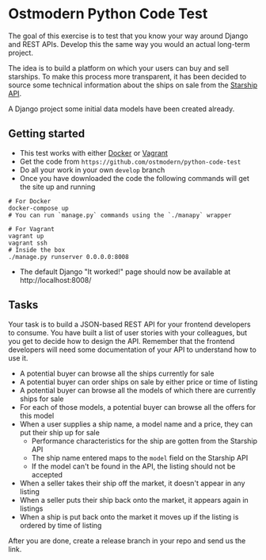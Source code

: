 # Ostmodern Python Code Test

The goal of this exercise is to test that you know your way around Django and
REST APIs. Develop this the same way you would an actual long-term project.

The idea is to build a platform on which your users can buy and sell starships.
To make this process more transparent, it has been decided to source some
technical information about the ships on sale from the [Starship
API](https://swapi.co/documentation#starships).

A Django project some initial data models have been created already.

## Getting started

* This test works with either
  [Docker](https://docs.docker.com/compose/install/#install-compose) or
  [Vagrant](https://www.vagrantup.com/downloads.html)
* Get the code from `https://github.com/ostmodern/python-code-test`
* Do all your work in your own `develop` branch
* Once you have downloaded the code the following commands will get the site up
  and running

```shell
# For Docker
docker-compose up
# You can run `manage.py` commands using the `./manapy` wrapper

# For Vagrant
vagrant up
vagrant ssh
# Inside the box
./manage.py runserver 0.0.0.0:8008
```
* The default Django "It worked!" page should now be available at
  http://localhost:8008/

## Tasks

Your task is to build a JSON-based REST API for your frontend developers to
consume. You have built a list of user stories with your colleagues, but you get
to decide how to design the API. Remember that the frontend developers will need
some documentation of your API to understand how to use it.

* A potential buyer can browse all the ships currently for sale
* A potential buyer can order ships on sale by either price or time of listing
* A potential buyer can browse all the models of which there are currently ships
  for sale
* For each of those models, a potential buyer can browse all the offers for this
  model
* When a user supplies a ship name, a model name and a price, they can put their
  ship up for sale
  * Performance characteristics for the ship are gotten from the Starship API
  * The ship name entered maps to the `model` field on the Starship API
  * If the model can't be found in the API, the listing should not be accepted
* When a seller takes their ship off the market, it doesn't appear in any
  listing
* When a seller puts their ship back onto the market, it appears again in
  listings
* When a ship is put back onto the market it moves up if the listing is ordered
  by time of listing

After you are done, create a release branch in your repo and send us the link.
